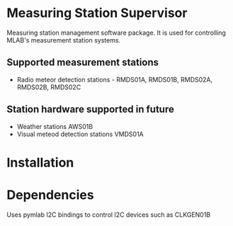Measuring Station Supervisor
=======================

Measuring station management software package. It is used for controlling MLAB's measurement station systems.

Supported measurement stations
-------------

*   Radio meteor detection stations - RMDS01A, RMDS01B, RMDS02A, RMDS02B, RMDS02C

Station hardware supported in future
-------------

*   Weather stations AWS01B
*   Visual meteod detection stations VMDS01A 

Installation
=======


Dependencies
===========

Uses pymlab I2C bindings to control I2C devices such as CLKGEN01B
